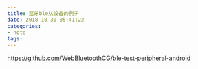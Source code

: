```yaml
---
title: 蓝牙ble从设备的例子
date: 2018-10-30 05:41:22 
categories: 
- note
tags: 
---
```

[https://github.com/WebBluetoothCG/ble-test-peripheral-android
](https://github.com/WebBluetoothCG/ble-test-peripheral-android)